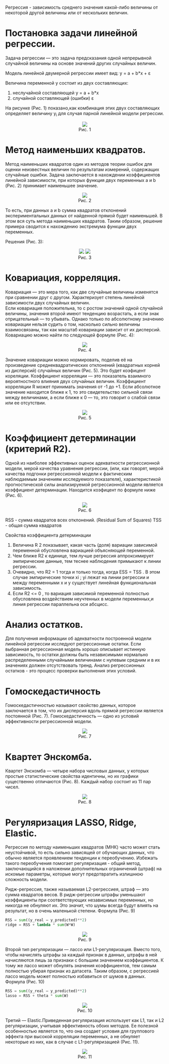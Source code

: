 Регрессия - зависимость среднего значения какой-либо величины от некоторой другой величины или от нескольких величин.

# Постановка задачи линейной регрессии.

Задача регрессии — это задача предсказания одной непрерывной случайной величины на основе значений других случайных величин.

Модель линейной двумерной регрессии имеет вид:
y = a + b*x + ε

Величина переменной y состоит из двух составляющих:
1) неслучайной составляющей y = a + b*x 
2) случайной составляющей (ошибки) ε

На рисунке (Рис. 1) показано,как комбинация этих двух составляющих определяет величину y<sub>i</sub> для случая парной линейной модели регрессии.

<div align="center">
  <img src="https://raw.githubusercontent.com/Olegoria3538/linear-regression/main/images/model.png" />
  <div>Рис. 1</div>
</div>


# Метод наименьших квадратов.

Метод наименьших квадратов один из методов теории ошибок для оценки неизвестных величин по результатам измерений, содержащих случайные ошибки.
Задача заключается в нахождении коэффициентов линейной зависимости, при которых функция двух переменных а и b (Рис. 2) принимает наименьшее значение.
<div align="center">
  <img src="https://raw.githubusercontent.com/Olegoria3538/linear-regression/main/images/mkn.jpg"  />
  <div>Рис. 2</div>
</div>

То есть, при данных а и b сумма квадратов отклонений экспериментальных данных от найденной прямой будет наименьшей. В этом вся суть метода наименьших квадратов.
Таким образом, решение примера сводится к нахождению экстремума функции двух переменных.

Решения (Рис. 3):
<div align="center">
  <img src="https://raw.githubusercontent.com/Olegoria3538/linear-regression/main/images/min-error.png"  />
  <img src="https://raw.githubusercontent.com/Olegoria3538/linear-regression/main/images/mnk-algebra.jpg"  />
  <div>Рис. 3</div>
</div>

# Ковариация, корреляция.
Ковариация — это мера того, как две случайные величины изменятся при сравнении друг с другом. Характеризует степень линейной зависимости двух случайных величин.  
Если ковариация положительна, то с ростом значений одной случайной величины, значения второй имеют тенденцию возрастать, а если знак отрицательный — то убывать.
Однако только по абсолютному значению ковариации нельзя судить о том, насколько сильно величины взаимосвязаны, так как масштаб ковариации зависит от их дисперсий. Ковариацию можно найти по следующей формуле (Рис. 4):
<div align="center">
  <img src="https://raw.githubusercontent.com/Olegoria3538/linear-regression/main/images/cov.jpg"  />
  <div>Рис. 4</div>
</div>

Значение ковариации можно нормировать, поделив её на произведение среднеквадратических отклонений (квадратных корней из дисперсий) случайных величин (Рис. 5). Это будет коэфицент кореляции.
Коэффициент корреляции — это показатель взаимного вероятностного влияния двух случайных величин. Коэффициент корреляции R может принимать значения от -1 до +1.
Если абсолютное значение находится ближе к 1, то это свидетельство сильной связи между величинами, а если ближе к 0 — то, это говорит о слабой связи или ее отсутствии.

<div align="center">
  <img src="https://raw.githubusercontent.com/Olegoria3538/linear-regression/main/images/cor.jpg"  />
  <div>Рис. 5</div>
</div>

# Коэффициент детерминации (критерий R2).
Одной из наиболее эффективных оценок адекватности регрессионной модели, мерой качества уравнения регрессии, (или, как говорят, мерой качества подгонки регрессионной модели к фактическим наблюдаемым значениям исследуемого показателя), характеристикой  прогностической силы анализируемой регрессионной модели является коэффициент детерминации. Находится коэфицент по формуле ниже (Рис. 6).

<div align="center">
  <img src="https://raw.githubusercontent.com/Olegoria3538/linear-regression/main/images/r2.jpg"  />
  <div>Рис. 6</div>
</div>

RSS - сумма квадратов всех отклонений. (Residual Sum of Squares)
TSS - общая сумма квадратов

Свойства коэффициента детерминации
1) Величина R 2 показывает, какая часть (доля) вариации зависимой переменной
обусловлена вариацией объясняющей переменной.
2) Чем ближе R2 к единице, тем лучше регрессия аппроксимирует эмпирические данные, тем теснее наблюдения примыкают к линии регрессии.
3) Очевидно, что R2 = 1 тогда и только тогда, когда ESS = TSS . В
этом случае эмпирические точки  xi ; yi лежат на линии регрессии и между переменными x и y существует линейная функциональная зависимость.
4) Если R2 <= 0 , то вариация зависимой переменной полностью обусловлена воздействием неучтенных в модели переменных,и линия регрессии параллельна оси абсцисс.

# Анализ остатков.
Для получения информации об адекватности построенной модели линейной регрессии исследуют регрессионные остатки. Если выбранная регрессионная модель хорошо описывает истинную зависимость, то остатки должны быть независимыми нормально распределенными случайными величинами с нулевым средним и в их значениях должен отсутствовать тренд. Анализ регрессионных остатков - это процесс проверки выполнения этих условий.

# Гомоскедастичность
Гомоскедастичностью называют свойство данных, которое заключается в том, что их дисперсия вдоль прямой регрессии является постоянной (Рис. 7). Гомоскедастичность — одно из условий эффективности регрессионной модели.

<div align="center">
  <img src="https://raw.githubusercontent.com/Olegoria3538/linear-regression/main/images/hom.jpg"  />
  <div>Рис. 7</div>
</div>

# Квартет Энскомба.
Квартет Энскомба — четыре набора числовых данных, у которых простые статистические свойства идентичны, но их графики существенно отличаются (Рис. 8). Каждый набор состоит из 11 пар чисел.

<div align="center">
  <img src="https://raw.githubusercontent.com/Olegoria3538/linear-regression/main/images/kvartet.jpg"  />
  <div>Рис. 8</div>
</div>

# Регуляризация LASSO, Ridge, Elastic.
Регрессия по методу наименьших квадратов (МНК) часто может стать неустойчивой, то есть сильно зависящей от обучающих данных, что обычно является проявлением тенденции к переобучению. Избежать такого переобучения помогает регуляризация - общий метод, заключающийся в наложении дополнительных ограничений (штраф) на искомые параметры, которые могут предотвратить излишнюю сложность модели.

Ридж-регрессия, также называемая L2-регрессиея, штраф — это сумма квадратов весов. В ридж-регрессии штрафы уменьшают коэффициенты при соответствующих независимых переменных, но никогда не обнуляют их. Это значит, что шумы всегда будут влиять на результат, но в очень маленькой степени. Формула (Рис. 9)

```py
RSS = sum((y_real – y_predicted)**2)
ridge = RSS + lambda * sum(W*W)
```
<div align="center">
  <img src="https://raw.githubusercontent.com/Olegoria3538/linear-regression/main/images/ridge.jpg"  />
  <div>Рис. 9</div>
</div>


Второй тип регуляризации — лассо или L1-регуляризация. Вместо того, чтобы начислять штрафы за каждый признак в данных, штрафы в ней начисляются лишь за признаки с большим значением коэффициентов. К тому же лассо может обнулять значения коэффициентов, тем самым полностью убирая признак из датасета. Таким образом, с регрессией лассо модель может полностью избавиться от шумов в данных. Формула (Рис. 10)

```py
RSS = sum((y_real – y_predicted)**2)
lasso = RSS + theta * sum(W)
```
<div align="center">
  <img src="https://raw.githubusercontent.com/Olegoria3538/linear-regression/main/images/lasso.jpg"  />
  <div>Рис. 10</div>
</div>

Третий — Elastic.Приведенная регуляризация использует как L1, так и L2 регуляризации, учитывая эффективность обоих методов. Ее полезной особенностью является то, что она создает условия для группового эффекта при высокой корреляции переменных, а не обнуляет некоторые из них, как в случае с L1-регуляризацией (Рис. 11).

<div align="center">
  <img src="https://raw.githubusercontent.com/Olegoria3538/linear-regression/main/images/elastic.jpg"  />
  <div>Рис. 11</div>
</div>

